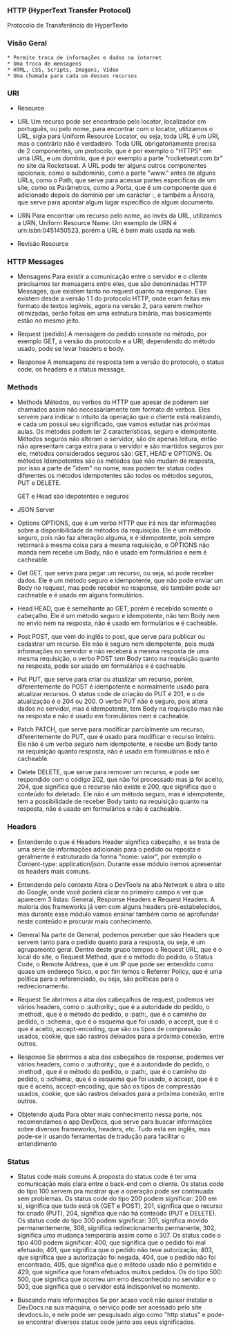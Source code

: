 ### HTTP (HyperText Transfer Protocol)

Protocolo de Transferência de HyperTexto

### Visão Geral

    * Permite troca de informações e dados na internet
    * Uma troca de mensagens
    * HTML, CSS, Scripts, Imagens, Vídeo
    * Uma chamada para cada um desses recursos

### URI

- Resource

- URL
  Um recurso pode ser encontrado pelo locator, localizador em português, ou pelo nome, para encontrar com o locator, utilizamos o URL, sigla para Uniform Resource Locator, ou seja, toda URL é um URI, mas o contrário não é verdadeiro. Toda URL obrigatoriamente precisa de 2 componentes, um protocolo, que é por exemplo o "HTTPS" em uma URL, e um domínio, que é por exemplo a parte "rocketseat.com.br" no site da Rocketseat. A URL pode ter alguns outros componentes opcionais, como o subdomínio, como a parte "www." antes de alguns URLs, como o Path, que serve para acessar partes específicas de um site, como os Parâmetros, como a Porta, que é um componente que é adicionado depois do domínio por um carácter :, e também a Âncora, que serve para apontar algum lugar específico de algum documento.

- URN
  Para encontrar um recurso pelo nome, ao invés da URL, utilizamos a URN, Uniform Resource Name. Um exemplo de URN é urn:isbn:0451450523, porém a URL é bem mais usada na web.

- Revisão Resource

### HTTP Messages

- Mensagens
  Para existir a comunicação entre o servidor e o cliente precisamos ter mensagens entre eles, que são denoninadas HTTP Messages, que existem tanto no request quanto na response. Elas existem desde a versão 1.1 do protocolo HTTP, onde eram feitas em formato de textos legíveis, agora na versão 2, para serem melhor otimizadas, serão feitas em uma estrutura binária, mas basicamente estão no mesmo jeito.

- Request (pedido)
  A mensagem do pedido consiste no método, por exemplo GET, a versão do protocolo e a URI, dependendo do método usado, pode se levar headers e body.

- Response
  A mensagens de resposta tem a versão do protocolo, o status code, os headers e a status message.

### Methods

- Methods
  Métodos, ou verbos do HTTP que apesar de poderem ser chamados assim não necessáriamente tem formato de verbos. Eles servem para indicar o intuito da operação que o cliente está realizando, e cada um possui seu significado, que vamos estudar nas próximas aulas. Os métodos podem ter 2 características, seguro e idempotente. Métodos seguros não alteram o servidor, são de apenas leitura, então não apresentam carga extra para o servidor e são mantidos seguros por ele, métodos considerados seguros são: GET, HEAD e OPTIONS. Os métodos Idempotentes são os métodos que não mudam de resposta, por isso a parte de "idem" no nome, mas podem ter status codes diferentes os métodos idempotentes são todos os métodos seguros, PUT e DELETE.

  GET e Head são idepotentes e seguros

- JSON Server

- Options
  OPTIONS, que é um verbo HTTP que irá nos dar informações sobre a disponibilidade de métodos da requisição. Ele é um método seguro, pois não faz alteração alguma, e é idempotente, pois sempre retornará a mesma coisa para a mesma requisição, o OPTIONS não manda nem recebe um Body, não é usado em formulários e nem é cacheable.

- Get
  GET, que serve para pegar um recurso, ou seja, só pode receber dados. Ele é um método seguro e idempotente, que não pode enviar um Body no request, mas pode receber no response, ele também pode ser cacheable e é usado em alguns formulários.

- Head
  HEAD, que é semelhante ao GET, porém é recebido somente o cabeçalho. Ele é um método seguro e idempotente, não tem Body nem no envio nem na resposta, não é usado em formulários e é cacheable.

- Post
  POST, que vem do inglês to post, que serve para publicar ou cadastrar um recurso. Ele não é seguro nem idempotente, pois muda informações no servidor e não receberá a mesma resposta de uma mesma requisição, o verbo POST tem Body tanto na requisição quanto na resposta, pode ser usado em formulários e é cacheable.

- Put
  PUT, que serve para criar ou atualizar um recurso, porém, diferentemente do POST é idempotente e normalmente usado para atualizar recursos. O status code de criação do PUT é 201, e o de atualização é o 204 ou 200. O verbo PUT não é seguro, pois altera dados no servidor, mas é idempotente, tem Body na requisição mas não na resposta e não é usado em formulários nem é cacheable.

- Patch
  PATCH, que serve para modificar parcialmente um recurso, diferentemente do PUT, que é usado para modificar o recurso inteiro. Ele não é um verbo seguro nem idempotente, e recebe um Body tanto na requisição quanto resposta, não é usado em formulários e não é cacheable.

- Delete
  DELETE, que serve para remover um recurso, e pode ser respondido com o código 202, que não foi processado mas já foi aceito, 204, que significa que o recurso não existe e 200, que significa que o conteúdo foi deletado. Ele não é um método seguro, mas é idempotente, tem a possibilidade de receber Body tanto na requisição quanto na resposta, não é usado em formulários e não é cacheable.

### Headers

- Entendendo o que é Headers
  Header significa cabeçalho, e se trata de uma série de informações adicionais para o pedido ou reposta e geralmente é estruturado da forma "nome: valor", por exemplo o Content-type: application/json. Durante esse módulo iremos apresentar os headers mais comuns.

- Entendendo pelo contexto
  Abra o DevTools na aba Network e abra o site do Google, onde você poderá clicar no primeiro campo e ver que aparecem 3 listas: General, Response Headers e Request Headers. A maioria dos frameworks já vem com alguns headers pré-estabelecidos, mas durante esse módulo vamos ensinar também como se aprofundar neste conteúdo e procurar mais conhecimento.

- General
  Na parte de General, podemos perceber que são Headers que servem tanto para o pedido quanto para a resposta, ou seja, é um agrupamento geral. Dentro deste grupo tempos o Request URL, que é o local do site, o Request Method, que é o método do pedido, o Status Code, o Remote Address, que é um IP que pode ser entendido como quase um endereço físico, e por fim temos o Referrer Policy, que é uma política para o referenciado, ou seja, são políticas para o redirecionamento.

- Request
  Se abrirmos a aba dos cabeçalhos de request, podemos ver vários headers, como o :authority:, que é a autoridade do pedido, o :method:, que é o método do pedido, o :path:, que é o caminho do pedido, o :schema:, que é o esquema que foi usado, o accept, que é o que é aceito, accept-encoding, que são os tipos de compressão usados, cookie, que são rastros deixados para a próxima conexão, entre outros.

- Response
  Se abrirmos a aba dos cabeçalhos de response, podemos ver vários headers, como o :authority:, que é a autoridade do pedido, o :method:, que é o método do pedido, o :path:, que é o caminho do pedido, o :schema:, que é o esquema que foi usado, o accept, que é o que é aceito, accept-encoding, que são os tipos de compressão usados, cookie, que são rastros deixados para a próxima conexão, entre outros.

- Objetendo ajuda
  Para obter mais conhecimento nessa parte, nós recomendamos o app DevDocs, que serve para buscar informações sobre diversos frameworks, headers, etc. Tudo está em inglês, mas pode-se ir usando ferramentas de tradução para facilitar o entendimento

### Status

- Status code mais comuns
  A proposta do status code é ter uma comunicação mais clara entre o back-end com o cliente. Os status code do tipo 100 servem pra mostrar que a operação pode ser continuada sem problemas. Os status code do tipo 200 podem significar: 200 em si, significa que tudo está ok (GET e POST), 201, significa que o recurso foi criado (PUT), 204, significa que não há conteúdo (PUT e DELETE). Os status code do tipo 300 podem significar: 301, significa movido permanentemente, 308, significa redirecionamento permanente, 302, significa uma mudança temporária assim como o 307. Os status code o tipo 400 podem significar: 400, que significa que o pedido foi mal efetuado, 401, que significa que o pedido não teve autorização, 403, que significa que a autorização foi negada, 404, que o pedido não foi encontrado, 405, que significa que o método usado não é permitido e 429, que significa que foram efetuados muitos pedidos. Os do tipo 500: 500, que significa que ocorreu um erro desconhecido no servidor e o 503, que significa que o servidor está indisponível no momento.

- Buscando mais informações
  Se por acaso você não quiser instalar o DevDocs na sua máquina, o serviço pode ser acessado pelo site devdocs.io, e nele pode ser pesquisado algo como "http status" e pode-se encontrar diversos status code junto aos seus significados.
